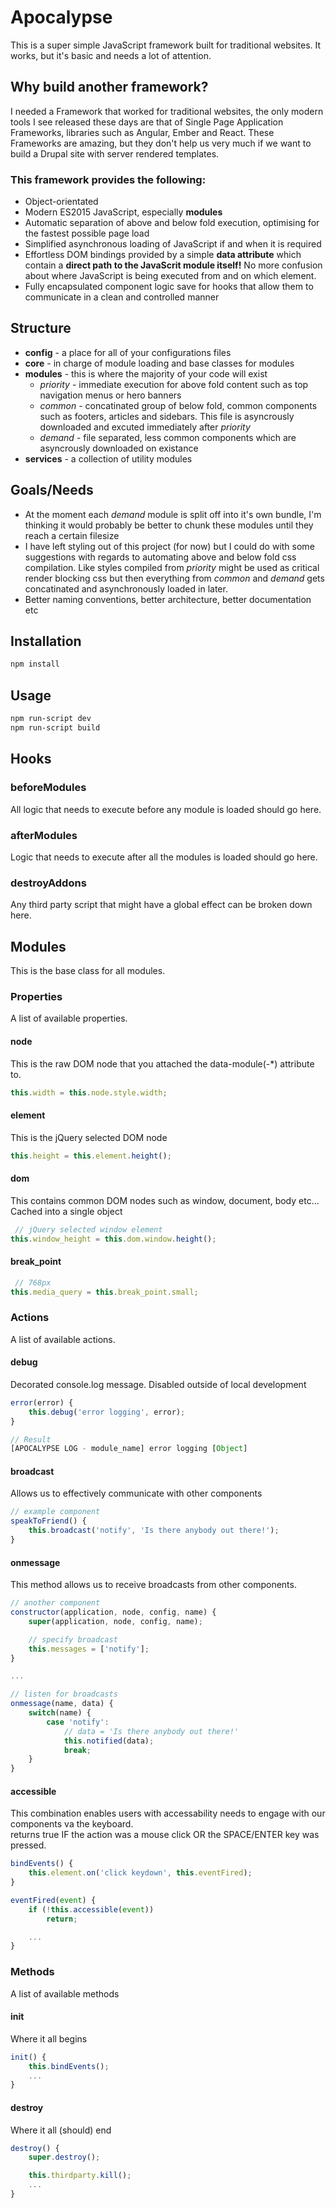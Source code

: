 # Apocalypse
This is a super simple JavaScript framework built for traditional websites. It works, but it's basic and needs a lot of attention.

## Why build another framework?
I needed a Framework that worked for traditional websites, the only modern tools I see released these days are that of Single Page Application Frameworks, libraries such as Angular, Ember and React. These Frameworks are amazing, but they don't help us very much if we want to build a Drupal site with server rendered templates.

### This framework provides the following:
* Object-orientated
* Modern ES2015 JavaScript, especially **modules**
* Automatic separation of above and below fold execution, optimising for the fastest possible page load
* Simplified asynchronous loading of JavaScript if and when it is required
* Effortless DOM bindings provided by a simple **data attribute** which contain a **direct path to the JavaScrit module itself!** No more confusion about where JavaScript is being executed from and on which element.
* Fully encapsulated component logic save for hooks that allow them to communicate in a clean and controlled manner

## Structure
* **config** - a place for all of your configurations files
* **core** - in charge of module loading and base classes for modules
* **modules** - this is where the majority of your code will exist
    * _priority_ - immediate execution for above fold content such as top navigation menus or hero banners
    * _common_ - concatinated group of below fold, common components such as footers, articles and sidebars. This file is asyncrously downloaded and excuted immediately after _priority_
    * _demand_ - file separated, less common components which are asyncrously downloaded on existance
* **services** - a collection of utility modules

## Goals/Needs
* At the moment each _demand_ module is split off into it's own bundle, I'm thinking it would probably be better to chunk these modules until they reach a certain filesize
* I have left styling out of this project (for now) but I could do with some suggestions with regards to automating above and below fold css compilation. Like styles compiled from _priority_ might be used as critical render blocking css but then everything from _common_ and _demand_ gets concatinated and asynchronously loaded in later.
* Better naming conventions, better architecture, better documentation etc

## Installation
``` bash
npm install
```

## Usage
``` bash
npm run-script dev
npm run-script build
```

## Hooks

### beforeModules
All logic that needs to execute before any module is loaded should go here.

### afterModules
Logic that needs to execute after all the modules is loaded should go here.

### destroyAddons
Any third party script that might have a global effect can be broken down here.


## Modules
This is the base class for all modules.

### Properties
A list of available properties.

#### node
This is the raw DOM node that you attached the data-module(-*) attribute to.
```javascript
this.width = this.node.style.width;
```

#### element
This is the jQuery selected DOM node
```javascript
this.height = this.element.height();
```

#### dom
This contains common DOM nodes such as window, document, body etc... Cached into a single object
```javascript
 // jQuery selected window element
this.window_height = this.dom.window.height();
```

#### break_point
```javascript
 // 768px
this.media_query = this.break_point.small;
```

### Actions
A list of available actions.

#### debug
Decorated console.log message. Disabled outside of local development

```javascript
error(error) {
    this.debug('error logging', error);
}

// Result
[APOCALYPSE LOG - module_name] error logging [Object]
```

#### broadcast
Allows us to effectively communicate with other components
```javascript
// example component
speakToFriend() {
    this.broadcast('notify', 'Is there anybody out there!');
}
```

#### onmessage
This method allows us to receive broadcasts from other components.
```javascript
// another component
constructor(application, node, config, name) {
    super(application, node, config, name);

    // specify broadcast
    this.messages = ['notify'];
}

...

// listen for broadcasts
onmessage(name, data) {
    switch(name) {
        case 'notify':
            // data = 'Is there anybody out there!'
            this.notified(data);
            break;
    }
}
```

#### accessible
This combination enables users with accessability needs to engage with our components va the keyboard.<br>
returns true IF the action was a mouse click OR the SPACE/ENTER key was pressed.
```javascript
bindEvents() {
    this.element.on('click keydown', this.eventFired);
}

eventFired(event) {
    if (!this.accessible(event))
        return;

    ...
}
```

### Methods
A list of available methods

#### init
Where it all begins
```javascript
init() {
    this.bindEvents();
    ...
}
```

#### destroy
Where it all (should) end
```javascript
destroy() {
    super.destroy();

    this.thirdparty.kill();
    ...
}
```